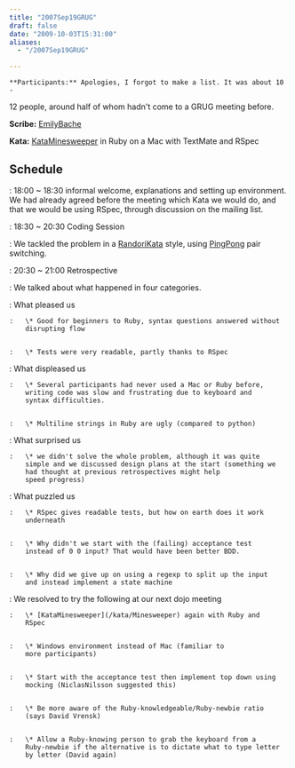 ```yaml
---
title: "2007Sep19GRUG"
draft: false
date: "2009-10-03T15:31:00"
aliases:
  - "/2007Sep19GRUG"

---
```

    **Participants:** Apologies, I forgot to make a list. It was about 10 -
12 people, around half of whom hadn't come to a GRUG meeting before.

**Scribe:** [EmilyBache](/people/EmilyBache)

**Kata:** [KataMinesweeper](/kata/Minesweeper) in Ruby on a Mac with
TextMate and RSpec

Schedule
--------

 
:   18:00 \~ 18:30 informal welcome, explanations and setting
    up environment. We had already agreed before the meeting which Kata
    we would do, and that we would be using RSpec, through discussion on
    the mailing list.

 
:   18:30 \~ 20:30 Coding Session

 
:   We tackled the problem in a [RandoriKata](/RandoriKata) style, using
    [PingPong](/PingPong) pair switching.

 
:   20:30 \~ 21:00 Retrospective

 
:   We talked about what happened in four categories.

 
:   What pleased us

     
    :   \* Good for beginners to Ruby, syntax questions answered without
        disrupting flow

     
    :   \* Tests were very readable, partly thanks to RSpec

 
:   What displeased us

     
    :   \* Several participants had never used a Mac or Ruby before,
        writing code was slow and frustrating due to keyboard and
        syntax difficulties.

     
    :   \* Multiline strings in Ruby are ugly (compared to python)

 
:   What surprised us

     
    :   \* we didn't solve the whole problem, although it was quite
        simple and we discussed design plans at the start (something we
        had thought at previous retrospectives might help
        speed progress)

 
:   What puzzled us

     
    :   \* RSpec gives readable tests, but how on earth does it work
        underneath

     
    :   \* Why didn't we start with the (failing) acceptance test
        instead of 0 0 input? That would have been better BDD.

     
    :   \* Why did we give up on using a regexp to split up the input
        and instead implement a state machine

 
:   We resolved to try the following at our next dojo meeting

     
    :   \* [KataMinesweeper](/kata/Minesweeper) again with Ruby and
        RSpec

     
    :   \* Windows environment instead of Mac (familiar to
        more participants)

     
    :   \* Start with the acceptance test then implement top down using
        mocking (NiclasNilsson suggested this)

     
    :   \* Be more aware of the Ruby-knowledgeable/Ruby-newbie ratio
        (says David Vrensk)

     
    :   \* Allow a Ruby-knowing person to grab the keyboard from a
        Ruby-newbie if the alternative is to dictate what to type letter
        by letter (David again)


